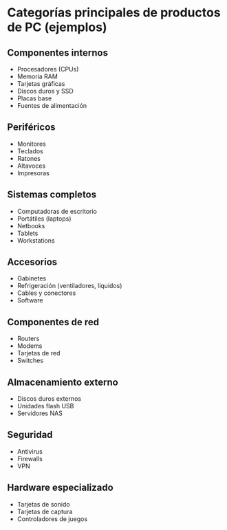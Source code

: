# Categorías principales de productos de PC (ejemplos)

## Componentes internos
- Procesadores (CPUs)
- Memoria RAM
- Tarjetas gráficas
- Discos duros y SSD
- Placas base
- Fuentes de alimentación

## Periféricos
- Monitores
- Teclados
- Ratones
- Altavoces
- Impresoras

## Sistemas completos
- Computadoras de escritorio
- Portátiles (laptops)
- Netbooks
- Tablets
- Workstations

## Accesorios
- Gabinetes
- Refrigeración (ventiladores, líquidos)
- Cables y conectores
- Software

## Componentes de red
- Routers
- Modems
- Tarjetas de red
- Switches

## Almacenamiento externo
- Discos duros externos
- Unidades flash USB
- Servidores NAS

## Seguridad
- Antivirus
- Firewalls
- VPN

## Hardware especializado
- Tarjetas de sonido
- Tarjetas de captura
- Controladores de juegos
